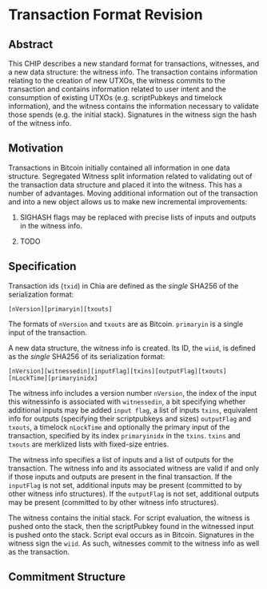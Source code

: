 # Transaction Format Revision

## Abstract

This CHIP describes a new standard format for transactions, witnesses, and a new data structure: the witness info. The transaction contains information relating to the creation of new UTXOs, the witness commits to the transaction and contains information related to user intent and the consumption of existing UTXOs (e.g. scriptPubkeys and timelock information), and the witness contains the information necessary to validate those spends (e.g. the initial stack). Signatures in the witness sign the hash of the witness info.

## Motivation
Transactions in Bitcoin initially contained all information in one data structure. Segregated Witness split information related to validating out of the transaction data structure and placed it into the witness. This has a number of advantages. Moving additional information out of the transaction and into a new object allows us to make new incremental improvements:


1. SIGHASH flags may be replaced with precise lists of inputs and outputs in the witness info.

2. TODO

## Specification

Transaction ids (`txid`) in Chia are defined as the *single* SHA256 of the serialization format:

```
[nVersion][primaryin][txouts]
```

The formats of `nVersion` and `txouts` are as Bitcoin. `primaryin` is a single input of the transaction.

A new data structure, the witness info is created. Its ID, the `wiid`, is defined as the *single* SHA256 of its serialization format:

```
[nVersion][witnessedin][inputFlag][txins][outputFlag][txouts][nLockTime][primaryinidx]
```

The witness info includes a version number `nVersion`, the index of the input this witnessinfo is associated with `witnessedin`, a bit specifying whether additional inputs may be added `input flag`, a list of inputs `txins`, equivalent info for outputs (specifying their scriptpubkeys and sizes) `outputFlag` and `txouts`, a timelock `nLockTime` and optionally the primary input of the transaction, specified by its index `primaryinidx` in the `txins`. `txins` and `txouts` are merklized lists with fixed-size entries.

The witness info specifies a list of inputs and a list of outputs for the transaction. The witness info and its associated witness are valid if and only if those inputs and outputs are present in the final transaction. If the `inputFlag` is not set, additional inputs may be present (committed to by other witness info structures). If the `outputFlag` is not set, additional outputs may be present (committed to by other witness info structures).

The witness contains the initial stack. For script evaluation, the witness is pushed onto the stack, then the scriptPubkey found in the witnessed input is pushed onto the stack. Script eval occurs as in Bitcoin. Signatures in the witness sign the `wiid`. As such, witnesses commit to the witness info as well as the transaction.

## Commitment Structure
